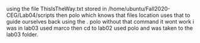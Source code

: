 using the file ThisIsTheWay.txt stored in /home/ubuntu/Fall2020-CEG/Lab04/scripts then polo which knows that files 
location uses that to guide ourselves back using the . polo without that command it wont work i was in lab03 used 
marco then cd to lab02 used polo and was taken to the lab03 folder.
